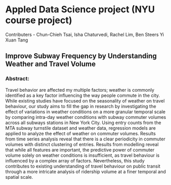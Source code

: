 # Appled Data Science project (NYU course project)
Contributers - Chun-Chieh Tsai, Isha Chaturvedi, Rachel Lim, Ben Steers Yi Xuan Tang

## Improve Subway Frequency by Understanding Weather and Travel Volume

### Abstract:
Travel behavior are affected my multiple factors; weather is commonly identified as a key factor influencing the way people commute in the city. While existing studies have focused on the seasonality of weather on travel behaviour, our study aims to fill the gap in research by investigating the effect of variations in weather conditions on a more granular temporal scale by comparing intra-day weather conditions with subway commuter volumes across all subways stations in New York City. Using entry counts from the MTA subway turnstile dataset and weather data, regression models are applied to analyze the effect of weather on commuter volumes. Results from time series analysis reveal that there is a clear periodicity in commuter volumes with distinct clustering of entries. Results from modelling reveal that while all features are important, the predictive power of commuter volume solely on weather conditions is insufficient, as travel behaviour is influenced by a complex array of factors. Nevertheless, this study contributes to existing understanding of travel behaviour on public transit through a more intricate analysis of ridership volume at a finer temporal and spatial scale. 


